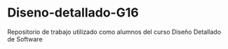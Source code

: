 # Diseno-detallado-G16
Repositorio de trabajo utilizado como alumnos del curso Diseño Detallado de Software
